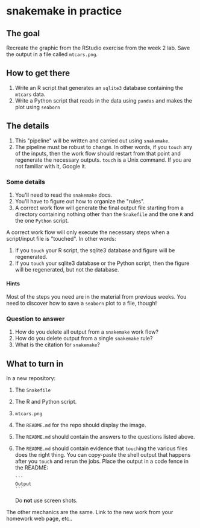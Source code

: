 # snakemake in practice

## The goal

Recreate the graphic from the RStudio exercise from the week 2 lab.
Save the output in a file called `mtcars.png`.

## How to get there

1. Write an R script that generates an `sqlite3` database containing the `mtcars` data.
2. Write a Python script that reads in the data using `pandas` and makes the plot using `seaborn`

## The details

1. This "pipeline" will be written and carried out using `snakemake`.
2. The pipeline must be robust to change.
   In other words, if you `touch` any of the inputs, then the work flow should restart from that point and regenerate the necessary outputs.
   `touch` is a Unix command.
   If you are not familiar with it, Google it.

### Some details

1. You'll need to read the `snakemake` docs.
2. You'll have to figure out how to organize the "rules".
3. A correct work flow will generate the final output file starting from a directory containing nothing other than the `Snakefile` and the one `R` and the one `Python` script.

A correct work flow will only execute the necessary steps when a script/input file is "touched".
In other words:

1. If you `touch` your R script, the sqlite3 database and figure will be regenerated.
2. If you `touch` your sqlite3 database or the Python script, then the figure will be regenerated, but not the database.

#### Hints

Most of the steps you need are in the material from previous weeks.
You need to discover how to save a `seaborn` plot to a file, though!

### Question to answer

1. How do you delete all output from a `snakemake` work flow?
2. How do you delete output from a single `snakemake` rule?
3. What is the citation for `snakemake`?

## What to turn in

In a new repository:

1. The `Snakefile`
2. The R and Python script.
3. `mtcars.png`
4. The `README.md` for the repo should display the image.
5. The `README.md` should contain the answers to the questions listed above.
6. The `README.md` should contain evidence that `touch`ing the various files does the right thing.
   You can copy-paste the shell output that happens after you `touch` and rerun the jobs.
   Place the output in a code fence in the README:
   ``````
   ```
   Output
   ```
   ``````
   
   Do **not** use screen shots.
 
The other mechanics are the same.
Link to the new work from your homework web page, etc..
